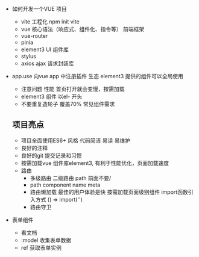 - 如何开发一个VUE 项目
  - vite 工程化 
    npm init vite
  - vue 核心语法（响应式、组件化、指令等）
    前端框架
  - vue-router
  - pinia
  - element3 UI 组件库
  - stylus
  - axios ajax 请求封装库

- app.use
  向vue app 中注册插件  生态
  element3 提供的组件可以全局使用
  - 注意问题 性能
    首页打开就会变慢，按需加载
  - element3 组件 以el- 开头
  - 不要重复造轮子 覆盖70% 常见组件需求

  ## 项目亮点
  - 项目全面使用ES6+ 风格
    代码简洁 易读 易维护
  - 良好的注释
  - 良好的git 提交记录和习惯
  - 按需加载vue 组件库element3, 有利于性能优化，页面加载速度
  - 路由
    - 多级路由
      二级路由 path 前面不要/
    - path component name meta
    - 路由懒加载
      最佳的用户体验是快
      按需加载页面级别组件 import函数引入方式 () => import('')
    - 路由守卫
- 表单组件
  - 看文档
  - :model 收集表单数据
  - ref 获取表单实例 
